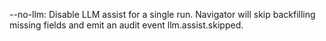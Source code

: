 --no-llm: Disable LLM assist for a single run. Navigator will skip backfilling missing fields and emit an audit event llm.assist.skipped.
